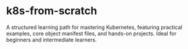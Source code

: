 # k8s-from-scratch
A structured learning path for mastering Kubernetes, featuring practical examples, core object manifest files, and hands-on projects. Ideal for beginners and intermediate learners.
